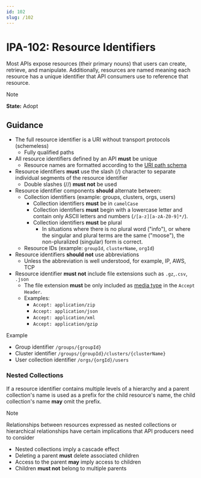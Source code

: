 ```yaml
---
id: 102
slug: /102
---
```


# IPA-102: Resource Identifiers

Most APIs expose resources (their primary nouns) that users can create,
retrieve, and manipulate. Additionally, resources are named meaning each
resource has a unique identifier that API consumers use to reference that
resource.

> [!NOTE]  
> **State:** Adopt

## Guidance

- The full resource identifier is a URI without transport protocols (schemeless)
  - Fully qualified paths
- All resource identifiers defined by an API **must** be unique
  - Resource names are formatted according to the
    [URI path schema](https://datatracker.ietf.org/doc/html/rfc3986#appendix-A)
- Resource identifiers **must** use the slash (/) character to separate
  individual segments of the resource identifier
  - Double slashes (//) **must not** be used
- Resource identifier components **should** alternate between:
  - Collection identifiers (example: groups, clusters, orgs, users)
    - Collection identifiers **must** be in `camelCase`
    - Collection identifiers **must** begin with a lowercase letter and contain
      only ASCII letters and numbers (`/[a-z][a-zA-Z0-9]*/`).
    - Collection identifiers **must** be plural
      - In situations where there is no plural word ("info"), or where the
        singular and plural terms are the same ("moose"), the non-pluralized
        (singular) form is correct.
  - Resource IDs (example: `groupId`, `clusterName`, `orgId`)
- Resource identifiers **should not** use abbreviations
  - Unless the abbreviation is well understood, for example, IP, AWS, TCP
- Resource identifier **must not** include file extensions such as `.gz`,`.csv`,
  `.json`
  - The file extension **must** be only included as
    [media type](https://developer.mozilla.org/en-US/docs/Web/HTTP/Guides/MIME_types)
    in the `Accept Header`.
  - Examples:
    - `Accept: application/zip`
    - `Accept: application/json`
    - `Accept: application/xml`
    - `Accept: application/gzip`

Example

- Group identifier `/groups/{groupId}`
- Cluster identifier `/groups/{groupId}/clusters/{clusterName}`
- User collection identifier `/orgs/{orgId}/users`

### Nested Collections

If a resource identifier contains multiple levels of a hierarchy and a parent
collection's name is used as a prefix for the child resource's name, the child
collection's name **may** omit the prefix.

> [!NOTE]  
> Relationships between resources expressed as nested collections or
> hierarchical relationships have certain implications that API producers need
> to consider

- Nested collections imply a cascade effect
- Deleting a parent **must** delete associated children
- Access to the parent **may** imply access to children
- Children **must not** belong to multiple parents

